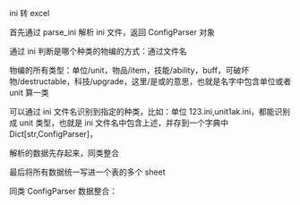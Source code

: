 ini 转 excel

首先通过 parse_ini 解析 ini 文件，返回 ConfigParser 对象

通过 ini 判断是哪个种类的物编的方式：通过文件名

物编的所有类型：单位/unit，物品/item，技能/ability，buff，可破坏物/destructable，科技/upgrade，这里/是或的意思，也就是名字中包含单位或者 unit 算一类

可以通过 ini 文件名识别到指定的种类，比如：单位 123.ini,unit1ak.ini，都能识别成 unit 类型，也就是 ini 文件名中包含上述，并存到一个字典中 Dict[str,ConfigParser]，

解析的数据先存起来，同类整合

最后将所有数据统一写进一个表的多个 sheet

同类 ConfigParser 数据整合：

